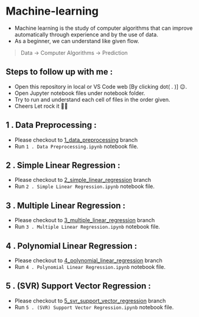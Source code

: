 # Machine-learning
- Machine learning is the study of computer algorithms that can improve automatically through experience and by the use of data.
- As a beginner, we can understand like given flow.

> Data -> Computer Algorithms -> Prediction

## Steps to follow up with me :
- Open this repository in local or VS Code web [By clicking dot( . )] 😉. 
- Open Jupyter notebook files under notebook folder. 
- Try to run and understand each cell of files in the order given.
- Cheers Let rock it 🎉🥳

## 1 . Data Preprocessing :
- Please checkout to [1_data_preprocessing](https://github.com/sanjaysanju618/Machine-learning/tree/1_data_preprocessing) branch
- Run ```1 . Data Preprocessing.ipynb``` notebook file.

## 2 . Simple Linear Regression :
- Please checkout to [2_simple_linear_regression](https://github.com/sanjaysanju618/Machine-learning/tree/2_simple_linear_regression) branch 
- Run ```2 . Simple Linear Regression.ipynb``` notebook file.

## 3 . Multiple Linear Regression :
- Please checkout to [3_multiple_linear_regression](https://github.com/sanjaysanju618/Machine-learning/tree/3_multiple_linear_regression) branch 
- Run ```3 . Multiple Linear Regression.ipynb``` notebook file.

## 4 . Polynomial Linear Regression :
- Please checkout to [4_polynomial_linear_regression](https://github.com/sanjaysanju618/Machine-learning/tree/4_polynomial_linear_regression) branch 
- Run ```4 . Polynomial Linear Regression.ipynb``` notebook file.

## 5 . (SVR) Support Vector Regression :
- Please checkout to [5_svr_support_vector_regression](https://github.com/sanjaysanju618/Machine-learning/tree/5_svr_support_vector_regression) branch 
- Run ```5 . (SVR) Support Vector Regression.ipynb``` notebook file.
